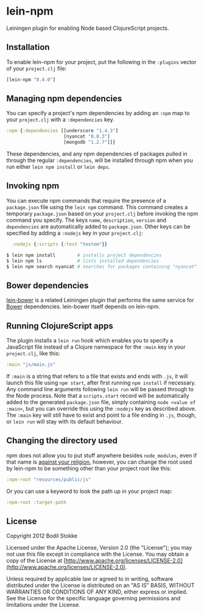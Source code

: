 # lein-npm

Leiningen plugin for enabling Node based ClojureScript projects.

## Installation

To enable lein-npm for your project, put the following in the
`:plugins` vector of your `project.clj` file:

```clojure
[lein-npm "0.4.0"]
```

## Managing npm dependencies

You can specify a project's npm dependencies by adding an `:npm` map to your
`project.clj` with a `:dependencies` key.

```clojure
:npm {:dependencies [[underscore "1.4.3"]
                     [nyancat "0.0.3"]
                     [mongodb "1.2.7"]]}
```

These dependencies, and any npm dependencies of packages pulled in through the
regular `:dependencies`, will be installed through npm when you run either
`lein npm install` or `lein deps`.

## Invoking npm

You can execute npm commands that require the presence of a
`package.json` file using the `lein npm` command. This command creates
a temporary `package.json` based on your `project.clj` before invoking
the npm command you specify. The keys `name`, `description`, `version` and
`dependencies` are automatically added to `package.json`. Other keys can be
specified by adding a `:nodejs` key in your `project.clj`:

```clojure
  :nodejs {:scripts {:test "testem"}}
```

```sh
$ lein npm install        # installs project dependencies
$ lein npm ls             # lists installed dependencies
$ lein npm search nyancat # searches for packages containing "nyancat"
```

## Bower dependencies

[lein-bower](https://github.com/chlorinejs/lein-bower) is a related
Leiningen plugin that performs the same service for
[Bower](https://github.com/twitter/bower) dependencies. lein-bower
itself depends on lein-npm.

## Running ClojureScript apps

The plugin installs a `lein run` hook which enables you to specify a
JavaScript file instead of a Clojure namespace for the `:main` key in
your `project.clj`, like this:

```clojure
:main "js/main.js"
```

If `:main` is a string that refers to a file that exists and ends with
`.js`, it will launch this file using `npm start`, after first running
`npm install` if necessary. Any command line arguments following `lein
run` will be passed through to the Node process. Note that a
`scripts.start` record will be automatically added to the generated
`package.json` file, simply containing `node <value of :main>`, but
you can override this using the `:nodejs` key as described above. The
`:main` key will still have to exist and point to a file ending in
`.js`, though, or `lein run` will stay with its default behaviour.

## Changing the directory used

npm does not allow you to put stuff anywhere besides `node_modules`, even
if that name is [against your religion](https://www.npmjs.org/doc/faq.html),
however, you can change the root used by lein-npm to be something other than
your project root like this:

```clojure
:npm-root "resources/public/js"
```

Or you can use a keyword to look the path up in your project map:

```clojure
:npm-root :target-path
```

## License

Copyright 2012 Bodil Stokke

Licensed under the Apache License, Version 2.0 (the "License"); you
may not use this file except in compliance with the License. You may
obtain a copy of the License at
[http://www.apache.org/licenses/LICENSE-2.0](http://www.apache.org/licenses/LICENSE-2.0).

Unless required by applicable law or agreed to in writing, software
distributed under the License is distributed on an "AS IS" BASIS,
WITHOUT WARRANTIES OR CONDITIONS OF ANY KIND, either express or
implied. See the License for the specific language governing
permissions and limitations under the License.
